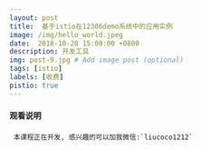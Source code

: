 ```yaml
---
layout: post
title:  基于istio在12306demo系统中的应用实例
image: /img/hello_world.jpeg
date:  2018-10-28 15:00:00 +0800  
description: 开发工具
img: post-9.jpg # Add image post (optional)
tags: [istio]
labels: [收费]
pistio: true
---
```


#### 观看说明
     本课程正在开发, 感兴趣的可以加我微信:`liucoco1212`


